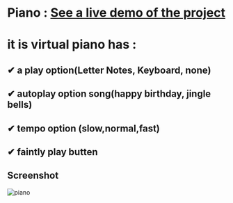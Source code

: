 # Piano : [See a live demo of the project](https://ahmed-roshdy-1.github.io/Piano/)

# it is virtual piano has : 
##  ✔ a play option(Letter Notes, Keyboard, none)
##  ✔ autoplay option song(happy birthday, jingle bells)
##  ✔ tempo option (slow,normal,fast)
##  ✔ faintly play butten

## Screenshot 
![piano](https://user-images.githubusercontent.com/65695097/125708569-412c923b-d47c-4f76-87b4-fee9832d909c.png)

